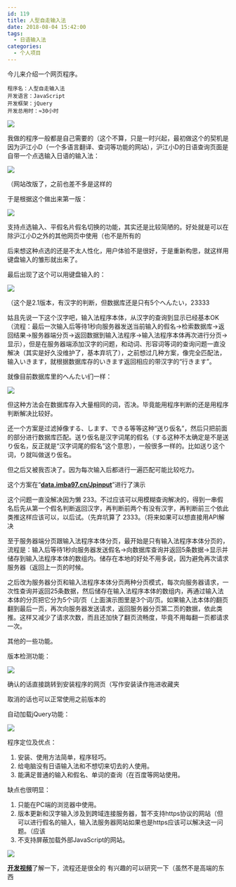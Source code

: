 ```yaml
---
id: 119
title: 人型自走输入法
date: 2018-08-04 15:42:00
tags:
  - 日语输入法
categories:
  - 个人项目
---
```


今儿来介绍一个网页程序。

```
程序名：人型自走输入法
开发语言：JavaScript
开发框架：jQuery
开发总用时：≈30小时
```

<!--more-->

![](//imba97.cn/uploads/2018/08/jpinput_1.jpg)

我做的程序一般都是自己需要的（这个不算，只是一时兴起，最初做这个的契机是因为沪江小D（一个多语言翻译、查词等功能的网站），沪江小D的日语查询页面是自带一个点选输入日语的输入法：

![](//imba97.cn/uploads/2018/08/jpinput_2.jpg)

（网站改版了，之前也差不多是这样的

于是根据这个做出来第一版：

![](//imba97.cn/uploads/2018/08/jpinput_3.gif)

支持点选输入、平假名片假名切换的功能，其实还是比较简陋的。好处就是可以在除沪江小D之外的其他网页中使用（也不是所有的

后来想这种点选的还是不太人性化，用户体验不是很好，于是重新构思，就这样用键盘输入的雏形就出来了。

最后出现了这个可以用键盘输入的：

![](//imba97.cn/uploads/2018/08/jpinput_4.gif)

（这个是2.1版本，有汉字的判断，但数据库还是只有5个へんたい，23333

姑且先说一下这个汉字吧，输入法程序本体，从汉字的查询到显示已经基本OK（流程：最后一次输入后等待1秒向服务器发送当前输入的假名→检索数据库→返回结果→服务器端分页→返回数据到输入法程序→输入法程序本体再次进行分页→显示），但是在服务器端添加汉字的问题，和动词、形容词等词的查询问题一直没解决（其实是好久没维护了，基本弃坑了），之前想过几种方案，像完全匹配法，输入いきます，就根据数据库存的いきます返回相应的带汉字的“行きます”。

就像目前数据库里的へんたい们一样：

![](//imba97.cn/uploads/2018/08/jpinput_5.png)

但这种方法会在数据库存入大量相同的词，否决。毕竟能用程序判断的还是用程序判断解决比较好。

还一个方案是过滤掉像する、します、できる等等这种“送り仮名”，然后只把前面的部分进行数据库匹配。送り仮名是汉字词尾的假名（する这种不太确定是不是送り仮名，反正就是“汉字词尾的假名”这个意思），一般很多一样的。比如送り这个词，り就叫做送り仮名。

但之后又被我否决了。因为每次输入后都进行一遍匹配可能比较吃力。

这个方案在“[**data.imba97.cn/Jpinput**](http://data.imba97.cn/Jpinput)”进行了演示

这个问题一直没解决因为懒 233。不过应该可以用模糊查询解决的，得到一串假名后先从第一个假名判断返回汉字，再判断前两个有没有汉字，再判断前三个依此类推这样应该可以，以后试。（先弃坑算了 2333。（将来如果可以想直接用API解决

至于服务器端分页跟输入法程序本体分页，最开始是只有输入法程序本体分页的，流程是：输入后等待1秒向服务器发送假名→向数据库查询并返回5条数据→显示并储存到输入法程序本体的数组内。储存在本地的好处不用多说，因为避免再次请求服务器（返回上一页的时候。

之后改为服务器分页和输入法程序本体分页两种分页模式，每次向服务器请求，一次性查询并返回25条数据，然后储存在输入法程序本体的数组内，再通过输入法本体的分页把它分为5个词/页（上面演示图里是3个词/页。如果输入法本体的翻页翻到最后一页，再次向服务器发送请求，返回服务器分页第二页的数据，依此类推。这样又减少了请求次数，而且还加快了翻页流畅度，毕竟不用每翻一页都请求一次。

其他的一些功能。

版本检测功能：

![](//imba97.cn/uploads/2018/08/jpinput_6.gif)

确认的话直接跳转到安装程序的网页（写作安装读作拖进收藏夹

取消的话也可以正常使用之前版本的

自动加载jQuery功能：

![](//imba97.cn/uploads/2018/08/jpinput_7.gif)

程序定位及优点：
1. 安装、使用方法简单，程序轻巧。
2. 给电脑没有日语输入法和不想切来切去的人使用。
3. 能满足普通的输入和假名、单词的查询（在百度等网站使用。

缺点也很明显：
1. 只能在PC端的浏览器中使用。
2. 版本更新和汉字输入涉及到跨域连接服务器，暂不支持https协议的网站（但可以进行假名的输入，输入法服务器网站如果也是https应该可以解决这一问题。（应该
3. 不支持屏蔽加载外部JavaScript的网站。

![](//imba97.cn/uploads/2018/08/jpinput_8.png)

[**开发视频**](https://www.bilibili.com/video/av8521956)了解一下，流程还是很全的
有兴趣的可以研究一下（虽然不是高端的东西

